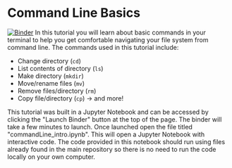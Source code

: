 # Command Line Basics
[![Binder](https://mybinder.org/badge_logo.svg)](https://mybinder.org/v2/gh/ErinBorbee/commandLine_intro/HEAD)
In this tutorial you will learn about basic commands in your terminal to help you get comfortable navigating your file system from command line. The commands used in this tutorial include:
 - Change directory (`cd`)
 - List contents of directory (`ls`)
 - Make directory (`mkdir`)
 - Move/rename files (`mv`)
 - Remove files/directory (`rm`)
 - Copy file/directory (`cp`) -> and more!

This tutorial was built in a Jupyter Notebook and can be accessed by clicking the "Launch Binder" button at the top of the page. The binder will take a few minutes to launch. Once launched open the file titled "commandLine_intro.ipynb". This will open a Jupyter Notebook with interactive code. The code provided in this notebook should run using files already found in the main repository so there is no need to run the code locally on your own computer. 
